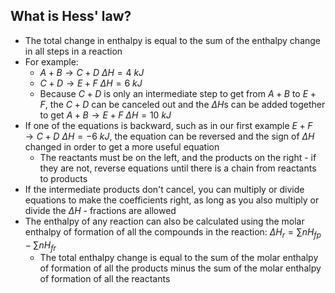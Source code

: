 
## What is Hess' law?

* The total change in enthalpy is equal to the sum of the enthalpy change in all steps in a reaction
* For example: 
    * $A+B→C+D\>ΔH=4\>kJ$
    * $C+D→E+F\>ΔH=6\>kJ$
    * Because $C+D$ is only an intermediate step to get from $A+B$ to $E+F$, the $C+D$ can be canceled out and the $ΔH$s can be added together to get $A+B→E+F\>ΔH=10\>kJ$
* If one of the equations is backward, such as in our first example $E+F→C+D\>ΔH=-6\>kJ$, the equation can be reversed and the sign of $ΔH$ changed in order to get a more useful equation
    * The reactants must be on the left, and the products on the right - if they are not, reverse equations until there is a chain from reactants to products
* If the intermediate products don't cancel, you can multiply or divide equations to make the coefficients right, as long as you also multiply or divide the $ΔH$ - fractions are allowed
* The enthalpy of any reaction can also be calculated using the molar enthalpy of formation of all the compounds in the reaction: $ΔH_r=\sum{}nH_{fp}-\sum{}nH_{fr}$
    * The total enthalpy change is equal to the sum of the molar enthalpy of formation of all the products minus the sum of the molar enthalpy of formation of all the reactants